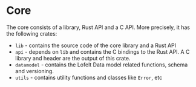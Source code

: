 # Core
The core consists of a library, Rust API and a C API. More precisely, it has the following crates:
- `lib` - contains the source code of the core library and a Rust API
- `api` - depends on `lib` and contains the C bindings to the Rust API. A C library and header are the output of this crate.
- `datamodel` - contains the Lofelt Data model related functions, schema and versioning.
- `utils` - contains utility functions and classes like `Error`, etc
